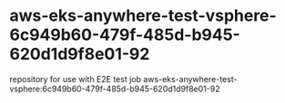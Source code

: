 # aws-eks-anywhere-test-vsphere-6c949b60-479f-485d-b945-620d1d9f8e01-92
repository for use with E2E test job aws-eks-anywhere-test-vsphere:6c949b60-479f-485d-b945-620d1d9f8e01-92
